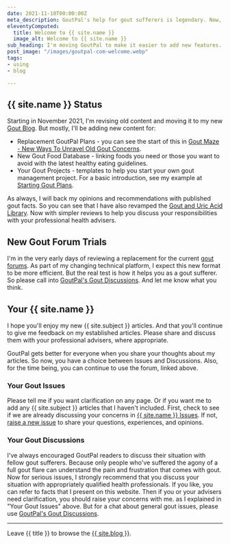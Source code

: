 ```yaml
---
date: 2021-11-10T00:00:00Z
meta_description: GoutPal's help for gout sufferers is legendary. Now, it's even better and easier. Checkout new ways to manage gouty arthritis.
eleventyComputed:
  title: Welcome to {{ site.name }}
  image_alt: Welcome to {{ site.name }}
sub_heading: I'm moving GoutPal to make it easier to add new features. See what's new to help your gout.
post_image: "/images/goutpal-com-welcome.webp"
tags:
- using
- blog

---
```

## {{ site.name }} Status

Starting in November 2021, I'm revising old content and moving it to my new [Gout Blog](/blog/). But mostly, I'll be adding new content for:

* Replacement GoutPal Plans - you can see the start of this in <a href="/blog/whats-your-biggest-gout-concern/">Gout Maze - New Ways To Unravel Old Gout Concerns</a>.
* New Gout Food Database - linking foods you need or those you want to avoid with the latest healthy eating guidelines.
* Your Gout Projects - templates to help you start your own gout management project. For a basic introduction, see my example at <a href="/blog/starting-gout-plans/">Starting Gout Plans</a>.

As always, I will back my opinions and recommendations with published gout facts. So you can see that I have also revamped the <a href="https://goutpal.info/">Gout and Uric Acid Library</a>. Now with simpler reviews to help you discuss your responsibilities with your professional health advisers.

## New Gout Forum Trials

I'm in the very early days of reviewing a replacement for the current <a href="https://goutpal.net/forums/">gout forums</a>. As part of my changing technical platform, I expect this new format to be more efficient. But the real test is how it helps you as a gout sufferer. So please call into <a href="{{ site.social_links.GitHub }}discussions">GoutPal's Gout Discussions</a>. And let me know what you think.

## Your {{ site.name }}

I hope you'll enjoy my new {{ site.subject }} articles. And that you'll continue to give me feedback on my established articles. Please share and discuss them with your professional advisers, where appropriate.

GoutPal gets better for everyone when you share your thoughts about my articles. So now, you have a choice between Issues and Discussions. Also, for the time being, you can continue to use the forum, linked above.

### Your Gout Issues

Please tell me if you want clarification on any page. Or if you want me to add any {{ site.subject }} articles that I haven't included. First, check to see if we are already discussing your concerns in <a href="{{ site.social_links.GitHub }}issues">{{ site.name }} Issues</a>. If not, <a href="{{ site.social_links.GitHub }}issues/new/choose">raise a new issue</a> to share your questions, experiences, and opinions.

### Your Gout Discussions

I've always encouraged GoutPal readers to discuss their situation with fellow gout sufferers. Because only people who've suffered the agony of a full gout flare can understand the pain and frustration that comes with gout. Now for serious issues, I strongly recommend that you discuss your situation with appropriately qualified health professionals. If you like, you can refer to facts that I present on this website. Then if you or your advisers need clarification, you should raise your concerns with me. as I explained in "Your Gout Issues" above. But for a chat about general gout issues, please use  <a href="{{ site.social_links.GitHub }}discussions">GoutPal's Gout Discussions</a>.

***

Leave {{ title }} to browse the <a href="/blog">{{ site.blog }}</a>.
